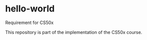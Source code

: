 # hello-world
Requirement for CS50x

This repository is part of the implementation of the CS50x course.
